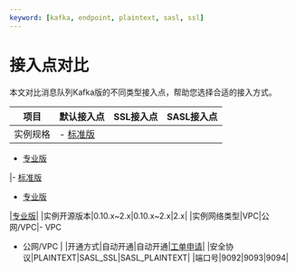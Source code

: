 ```yaml
---
keyword: [kafka, endpoint, plaintext, sasl, ssl]
---
```


# 接入点对比

本文对比消息队列Kafka版的不同类型接入点，帮助您选择合适的接入方式。

|项目|默认接入点|SSL接入点|SASL接入点|
|--|-----|------|-------|
|实例规格|-   [标准版](/cn.zh-CN/产品定价/计费说明.md)
-   [专业版](/cn.zh-CN/产品定价/计费说明.md)

|-   [标准版](/cn.zh-CN/产品定价/计费说明.md)
-   [专业版](/cn.zh-CN/产品定价/计费说明.md)

|[专业版](/cn.zh-CN/产品定价/计费说明.md)|
|实例开源版本|0.10.x~2.x|0.10.x~2.x|2.x|
|实例网络类型|VPC|公网/VPC|-   VPC
-   公网/VPC |
|开通方式|自动开通|自动开通|[工单申请](https://selfservice.console.aliyun.com/ticket/category/alikafka)|
|安全协议|PLAINTEXT|SASL\_SSL|SASL\_PLAINTEXT|
|端口号|9092|9093|9094|

